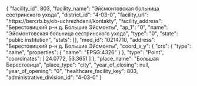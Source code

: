{
    "facility_id": 803,
    "facility_name": "Эйсмонтовская больница сестринского ухода",
    "district_id": "4-03-0",
    "facility_url": "https:\/\/bercrb.by\/ob-uchrezhdenii\/kontakty",
    "facility_address": "Берестовицкий р-н д. Большие Эйсмонты",
    "ap_1": "0",
    "name": "Эйсмонтовская больница сестринского ухода",
    "type": "0",
    "state": "public institution",
    "stats": [],
    "med_id": 10214710,
    "address": "Берестовицкий р-н д. Большие Эйсмонты",
    "coord_x_y": {
        "crs": {
            "type": "name",
            "properties": {
                "name": "EPSG:4326"
            }
        },
        "type": "Point",
        "coordinates": [
            24.0772,
            53.3651
        ]
    },
    "place_name": "Большая Берестовица",
    "place_type": "city",
    "year_of_closing": null,
    "year_of_opening": "0",
    "healthcare_facility_key": 803,
    "administrative_division_id": "4-03-0"
}
